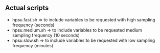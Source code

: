 ## Actual scripts

- hpsu.fast.sh => to include variables to be requested with high sampling frequency (seconds)
- hpsu.medium.sh  => to include variables to be requested medium sampling frequency (10 seconds)
- hpsu.slow.sh  => to include variables to be requested with low sampling frequency (minutes)
